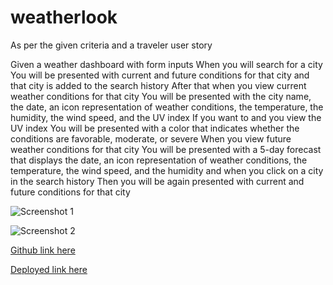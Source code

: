 # weatherlook

As per the given criteria and a traveler user story

Given a weather dashboard with form inputs
When you will search for a city
You will be presented with current and future conditions for that city and that city is added to the search history
After that when you view current weather conditions for that city
You will be presented with the city name, the date, an icon representation of weather conditions, the temperature, the humidity, the wind speed, and the UV index
If you want to and you view the UV index
You will be presented with a color that indicates whether the conditions are favorable, moderate, or severe
When you view future weather conditions for that city
You will be presented with a 5-day forecast that displays the date, an icon representation of weather conditions, the temperature, the wind speed, and the humidity and when you click on a city in the search history
Then you will be again presented with current and future conditions for that city

![Screenshot 1](https://abdulqadir51.github.io/weatherlook/screenshot1.png)

![Screenshot 2](https://abdulqadir51.github.io/weatherlook/screenshot2.png)

[Github link here](https://github.com/AbdulQadir51/weatherlook)

[Deployed link here](https://abdulqadir51.github.io/weatherlook/)
